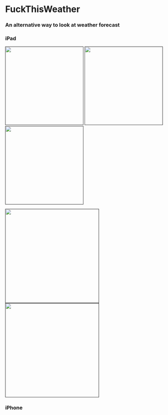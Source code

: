 # FuckThisWeather

### An alternative way to look at weather forecast

### iPad

[<img src="https://github.com/LeonErath/FuckThisWeather/blob/master/images/Simulator%20Screen%20Shot%20-%20iPad%20Pro%20(9.7-inch)%20-%202017-11-08%20at%2015.28.08.png" width="250"/>]() [<img src="https://github.com/LeonErath/FuckThisWeather/blob/master/images/Simulator%20Screen%20Shot%20-%20iPad%20Pro%20(9.7-inch)%20-%202017-11-08%20at%2015.28.15.png" width="250"/>]() [<img src="https://github.com/LeonErath/FuckThisWeather/blob/master/images/Simulator%20Screen%20Shot%20-%20iPad%20Pro%20(9.7-inch)%20-%202017-11-08%20at%2015.28.18.png" width="250"/>]()


[<img src="https://github.com/LeonErath/FuckThisWeather/blob/master/images/Simulator%20Screen%20Shot%20-%20iPad%20Pro%20(9.7-inch)%20-%202017-11-08%20at%2015.28.33.png" width="300"/>]() [<img src="https://github.com/LeonErath/FuckThisWeather/blob/master/images/Simulator%20Screen%20Shot%20-%20iPad%20Pro%20(9.7-inch)%20-%202017-11-08%20at%2015.28.40.png" width="300"/>]()



### iPhone
